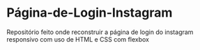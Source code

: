 # Página-de-Login-Instagram
Repositório feito onde reconstruir a página de login do instagram responsivo com uso de HTML e CSS com flexbox
